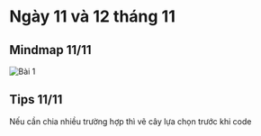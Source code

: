 # Ngày 11 và 12 tháng 11
## Mindmap 11/11
![Bài 1](https://github.com/user-attachments/assets/72ab512e-68fb-4d91-adb9-d4a44d31babe)
## Tips 11/11
Nếu cần chia nhiều trường hợp thì vẽ cây lựa chọn trước khi code

